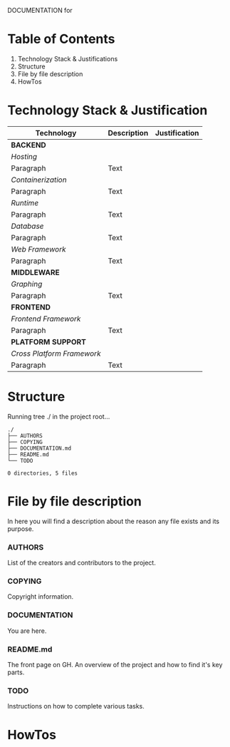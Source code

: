 DOCUMENTATION for <project-name>

# Table of Contents

1. Technology Stack & Justifications
2. Structure
3. File by file description
4. HowTos 

# Technology Stack & Justification

| Technology | Description | Justification |
| ----------- | ----------- | ----------- |
| **BACKEND** |  |  |
| *Hosting* |  |  |
| Paragraph | Text |  |
| *Containerization* |  |  |
| Paragraph | Text |  |
| *Runtime* |  |  |
| Paragraph | Text |  |
| *Database* |  |  |
| Paragraph | Text |  |
| *Web Framework* |  |  |
| Paragraph | Text |  |
| **MIDDLEWARE** |  |  |
| *Graphing* |  |  |
| Paragraph | Text |  |
| **FRONTEND** |  |  |
| *Frontend Framework* |  |  |
| Paragraph | Text |  |
| **PLATFORM SUPPORT** |  |  |
| *Cross Platform Framework* |  |  |
| Paragraph | Text |  |


# Structure

Running tree ./ in the project root...  

```
./  
├── AUTHORS  
├── COPYING  
├── DOCUMENTATION.md  
├── README.md  
└── TODO  
  
0 directories, 5 files  
```


# File by file description

In here you will find a description about the reason any file exists and its purpose.

### **AUTHORS**
List of the creators and contributors to the project.

### **COPYING**
Copyright information.

### **DOCUMENTATION**
You are here.

### **README.md**
The front page on GH. An overview of the project and how to find it's key parts.

### **TODO**
Instructions on how to complete various tasks.



# HowTos

